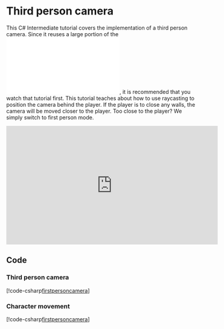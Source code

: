 # Third person camera

This C# Intermediate tutorial covers the implementation of a third person camera. Since it reuses a large portion of the ![First person camera](first-person-camera.md), it is recommended that you watch that tutorial first.
This tutorial teaches about how to use raycasting to position the camera behind the player. If the player is to close any walls, the camera will be moved closer to the player. Too close to the player? We simply switch to first person mode.

<iframe width="560" height="315" src="https://www.youtube.com/embed/qSFZ4ISFcrE" frameborder="0" allow="accelerometer; autoplay; encrypted-media; gyroscope; picture-in-picture" allowfullscreen></iframe>

## Code
### Third person camera
[!code-csharp[firstpersoncamera](../../../../stride/samples/Tutorials/CSharpIntermediate/CSharpIntermediate/CSharpIntermediate.Game/10_ThirdPersonCamera/ThirdPersonCamera.cs)]

### Character movement
[!code-csharp[firstpersoncamera](../../../../stride/samples/Tutorials/CSharpIntermediate/CSharpIntermediate/CSharpIntermediate.Game/10_ThirdPersonCamera/CharacterMovement.cs)]